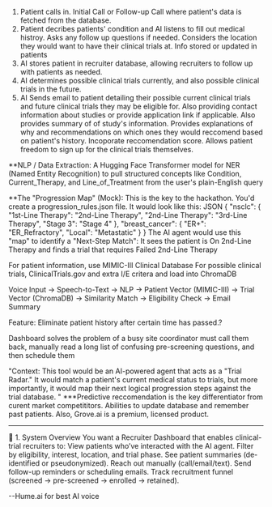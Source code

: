 1. Patient calls in. Initial Call or Follow-up Call where patient's data is fetched from the database.  
2. Patient decribes patients' condition and AI listens to fill out medical histroy.  Asks any follow up questions if needed.  Considers the location they would want to have their clinical trials at. Info stored or updated in patients
3. AI stores patient in recruiter database, allowing recruiters to follow up with patients as needed.
4. AI determines possible clinical trials currently, and also possible clinical trials in the future.  
5. AI Sends email to patient detailing their possible current clinical trials and future clinical trials they may be eligible for. Also providing contact information about studies or provide application link if applicable.  Also provides summary of of study's information.   Provides explanations of why  and recommendations on which ones they would reccomend based on patient's history.  Incoporate reccomendation score.  Allows patient freedom to sign up for the clinical trials themselves.  

**NLP / Data Extraction: A Hugging Face Transformer model for NER (Named Entity Recognition) to pull structured concepts like Condition, Current_Therapy, and Line_of_Treatment from the user's plain-English query

**The "Progression Map" (Mock): This is the key to the hackathon. You'd create a progression_rules.json file. It would look like this:
JSON
{
  "nsclc": {
    "1st-Line Therapy": "2nd-Line Therapy",
    "2nd-Line Therapy": "3rd-Line Therapy",
    "Stage 3": "Stage 4"
  },
  "breast_cancer": {
    "ER+": "ER_Refractory",
    "Local": "Metastatic"
  }
}
The AI agent would use this "map" to identify a "Next-Step Match": It sees the patient is On 2nd-Line Therapy and finds a trial that requires Failed 2nd-Line Therapy


For patient information, use  MIMIC-III Clinical Database
For possible clinical trials, ClinicalTrials.gov and extra I/E critera and load into ChromaDB

Voice Input → Speech-to-Text → NLP → Patient Vector (MIMIC-III) → Trial Vector (ChromaDB) → Similarity Match → Eligibility Check → Email Summary

Feature: Eliminate patient history after certain time has passed.?

Dashboard solves the problem of a busy site coordinator must call them back, manually read a long list of confusing pre-screening questions, and then schedule them

"Context: This tool would be an AI-powered agent that acts as a "Trial Radar." It would match a patient's current medical status to trials, but more importantly, it would map their next logical progression steps against the trial database.
"
***Predictive reccomendation is the key differentiator from curent market competititors.  Abilities to update database and remember past patients.  Also, Grove.ai is a premium, licensed product.

--------------------------------------
🧩 1. System Overview
You want a Recruiter Dashboard that enables clinical-trial recruiters to:
View patients who’ve interacted with the AI agent.
Filter by eligibility, interest, location, and trial phase.
See patient summaries (de-identified or pseudonymized).
Reach out manually (call/email/text).
Send follow-up reminders or scheduling emails.
Track recruitment funnel (screened → pre-screened → enrolled → retained).


--Hume.ai for best AI voice